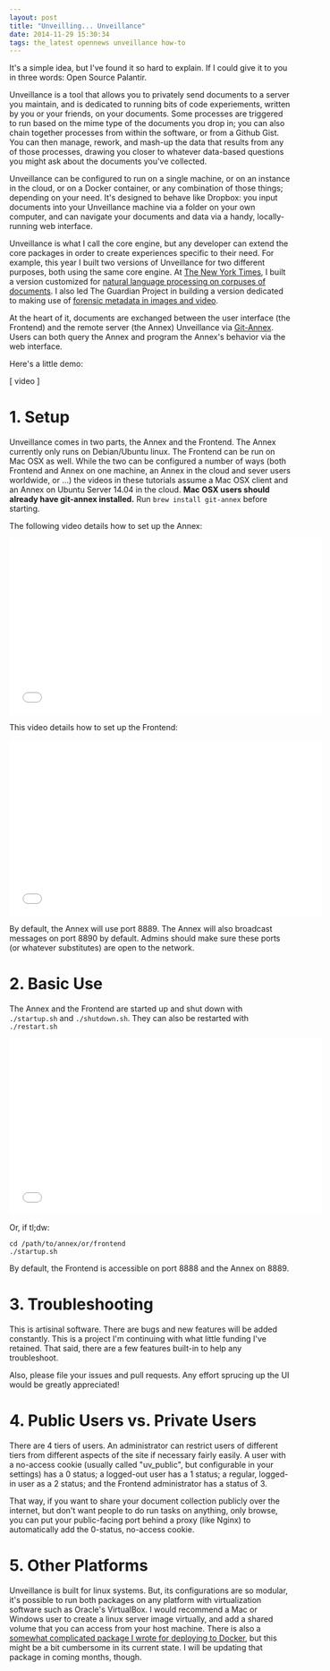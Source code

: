 ```yaml
---
layout: post
title: "Unveilling... Unveillance"
date: 2014-11-29 15:30:34
tags: the_latest opennews unveillance how-to
---
```


It's a simple idea, but I've found it so hard to explain.  If I could give it to you in three words: Open Source Palantir.

Unveillance is a tool that allows you to privately send documents to a server you maintain, and is dedicated to running bits of code experiements, written by you or your friends, on your documents.  Some processes are triggered to run based on the mime type of the documents you drop in; you can also chain together processes from within the software, or from a Github Gist.  You can then manage, rework, and mash-up the data that results from any of those processes, drawing you closer to whatever data-based questions you might ask about the documents you've collected.

Unveillance can be configured to run on a single machine, or on an instance in the cloud, or on a Docker container, or any combination of those things; depending on your need.  It's designed to behave like Dropbox: you input documents into your Unveillance machine via a folder on your own computer, and can navigate your documents and data via a handy, locally-running web interface.

Unveillance is what I call the core engine, but any developer can extend the core packages in order to create experiences specific to their need.  For example, this year I built two versions of Unveillance for two different purposes, both using the same core engine.  At [The New York Times][pilhofer_blog], I built a version customized for [natural language processing on corpuses of documents][uv_nyt].  I also led The Guardian Project in building a version dedicated to making use of [forensic metadata in images and video][uv_gp].

At the heart of it, documents are exchanged between the user interface (the Frontend) and the remote server (the Annex) Unveillance via [Git-Annex][git-annex].  Users can both query the Annex and program the Annex's behavior via the web interface.

Here's a little demo:

[ video ]

# 1. Setup

Unveillance comes in two parts, the Annex and the Frontend.  The Annex currently only runs on Debian/Ubuntu linux.  The Frontend can be run on Mac OSX as well.  While the two can be configured a number of ways (both Frontend and Annex on one machine, an Annex in the cloud and sever users worldwide, or ...) the videos in these tutorials assume a Mac OSX client and an Annex on Ubuntu Server 14.04 in the cloud.  __Mac OSX users should already have git-annex installed.__  Run `brew install git-annex` before starting.

The following video details how to set up the Annex:

<iframe width="560" height="315" src="//www.youtube.com/embed/EkEQwdWNYVY" frameborder="0" allowfullscreen></iframe>

This video details how to set up the Frontend:

<iframe width="560" height="315" src="//www.youtube.com/embed/CrHJ99ovIp0" frameborder="0" allowfullscreen></iframe>

By default, the Annex will use port 8889.  The Annex will also broadcast messages on port 8890 by default.  Admins should make sure these ports (or whatever substitutes) are open to the network.

# 2. Basic Use

The Annex and the Frontend are started up and shut down with `./startup.sh` and `./shutdown.sh`.  They can also be restarted with `./restart.sh`

<iframe width="560" height="315" src="//www.youtube.com/embed/-xNdsWEHTrw" frameborder="0" allowfullscreen></iframe>

Or, if tl;dw:

	cd /path/to/annex/or/frontend
	./startup.sh

By default, the Frontend is accessible on port 8888 and the Annex on 8889.

# 3. Troubleshooting

This is artisinal software.  There are bugs and new features will be added constantly.  This is a project I'm continuing with what little funding I've retained.  That said, there are a few features built-in to help any troubleshoot.

Also, please file your issues and pull requests.  Any effort sprucing up the UI would be greatly appreciated!

# 4. Public Users vs. Private Users

There are 4 tiers of users.  An administrator can restrict users of different tiers from different aspects of the site if necessary fairly easily.  A user with a no-access cookie (usually called "uv_public", but configurable in your settings) has a 0 status; a logged-out user has a 1 status; a regular, logged-in user as a 2 status; and the Frontend administrator has a status of 3. 

That way, if you want to share your document collection publicly over the internet, but don't want people to do run tasks on anything, only browse, you can put your public-facing port behind a proxy (like Nginx) to automatically add the 0-status, no-access cookie.

# 5. Other Platforms

Unveillance is built for linux systems.  But, its configurations are so modular, it's possible to run both packages on any platform with virtualization software such as Oracle's VirtualBox.  I would recommend a Mac or Windows user to create a linux server image virtually, and add a shared volume that you can access from your host machine.  There is also a [somewhat complicated package I wrote for deploying to Docker][uv_deploy], but this might be a bit cumbersome in its current state.  I will be updating that package in coming months, though.

[pilhofer_blog]: http://aronpilhofer.com/post/57733248022/from-documents-to-data-help-build-a-toolkit-for
[uv_nyt]: https://github.com/harlo/CompassAnnex
[uv_gp]: http://github.com/harlo/InformaAnnex
[git-annex]: https://git-annex.branchable.com
[uv_deploy]: http://github.com/harlo/UnveillanceDeploy